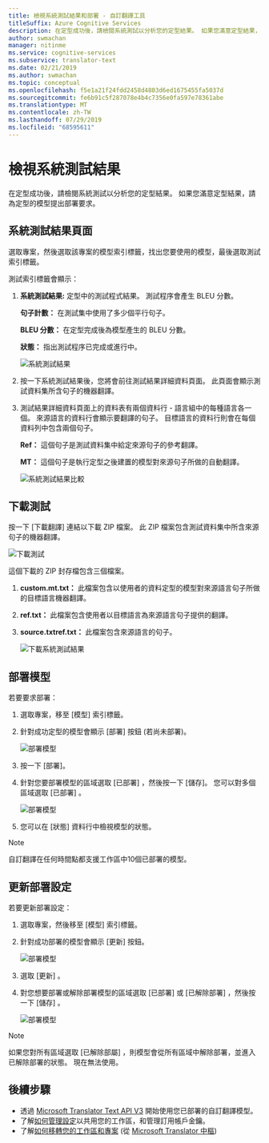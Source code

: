 ```yaml
---
title: 檢視系統測試結果和部署 - 自訂翻譯工具
titleSuffix: Azure Cognitive Services
description: 在定型成功後，請檢閱系統測試以分析您的定型結果。 如果您滿意定型結果，請為定型的模型提出部署要求。
author: swmachan
manager: nitinme
ms.service: cognitive-services
ms.subservice: translator-text
ms.date: 02/21/2019
ms.author: swmachan
ms.topic: conceptual
ms.openlocfilehash: f5e1a21f24fdd2458d4803d6ed1675455fa5037d
ms.sourcegitcommit: fe6b91c5f287078e4b4c7356e0fa597e78361abe
ms.translationtype: MT
ms.contentlocale: zh-TW
ms.lasthandoff: 07/29/2019
ms.locfileid: "68595611"
---
```

# <a name="view-system-test-results"></a>檢視系統測試結果

在定型成功後，請檢閱系統測試以分析您的定型結果。 如果您滿意定型結果，請為定型的模型提出部署要求。

## <a name="system-test-results-page"></a>系統測試結果頁面

選取專案，然後選取該專案的模型索引標籤，找出您要使用的模型，最後選取測試索引標籤。

測試索引標籤會顯示：

1.  **系統測試結果:** 定型中的測試程式結果。 測試程序會產生 BLEU 分數。

    **句子計數：** 在測試集中使用了多少個平行句子。

     **BLEU 分數：** 在定型完成後為模型產生的 BLEU 分數。

    **狀態：** 指出測試程序已完成或進行中。

    ![系統測試結果](media/how-to/how-to-system-test-results.png)

2.  按一下系統測試結果後，您將會前往測試結果詳細資料頁面。 此頁面會顯示測試資料集所含句子的機器翻譯。

3.  測試結果詳細資料頁面上的資料表有兩個資料行 - 語言組中的每種語言各一個。 來源語言的資料行會顯示要翻譯的句子。 目標語言的資料行則會在每個資料列中包含兩個句子。

    **Ref：** 這個句子是測試資料集中給定來源句子的參考翻譯。

    **MT：** 這個句子是執行定型之後建置的模型對來源句子所做的自動翻譯。

    ![系統測試結果比較](media/how-to/how-to-system-test-results-2.png)

## <a name="download-test"></a>下載測試

按一下 [下載翻譯] 連結以下載 ZIP 檔案。 此 ZIP 檔案包含測試資料集中所含來源句子的機器翻譯。

![下載測試](media/how-to/how-to-system-test-download.png)

這個下載的 ZIP 封存檔包含三個檔案。

1.  **custom.mt.txt：** 此檔案包含以使用者的資料定型的模型對來源語言句子所做的目標語言機器翻譯。

2.  **ref.txt：** 此檔案包含使用者以目標語言為來源語言句子提供的翻譯。

3.  **source.txtref.txt：** 此檔案包含來源語言的句子。

    ![下載系統測試結果](media/how-to/how-to-download-system-test.png)

## <a name="deploy-a-model"></a>部署模型

若要要求部署：

1.  選取專案，移至 [模型] 索引標籤。

2. 針對成功定型的模型會顯示 [部署] 按鈕 (若尚未部署)。

    ![部署模型](media/how-to/how-to-deploy-model.png)

3.  按一下 [部署]。
4.  針對您要部署模型的區域選取 [已部署]  ，然後按一下 [儲存]。 您可以對多個區域選取 [已部署]  。

    ![部署模型](media/how-to/how-to-deploy-model-regions.png)

5.  您可以在 [狀態] 資料行中檢視模型的狀態。

>[!Note]
>自訂翻譯在任何時間點都支援工作區中10個已部署的模型。

## <a name="update-deployment-settings"></a>更新部署設定

若要更新部署設定：

1.  選取專案，然後移至 [模型]  索引標籤。

2. 針對成功部署的模型會顯示 [更新]  按鈕。

    ![部署模型](media/how-to/how-to-update-undeploy-model.png)

3.  選取 [更新]  。
4.  對您想要部署或解除部署模型的區域選取 [已部署]  或 [已解除部署]  ，然後按一下 [儲存]  。

    ![部署模型](media/how-to/how-to-undeploy-model.png)

>[!Note]
>如果您對所有區域選取 [已解除部屬]  ，則模型會從所有區域中解除部署，並進入已解除部署的狀態。 現在無法使用。

## <a name="next-steps"></a>後續步驟

- 透過 [Microsoft Translator Text API V3](https://docs.microsoft.com/azure/cognitive-services/translator/reference/v3-0-translate?tabs=curl) 開始使用您已部署的自訂翻譯模型。
- 了解[如何管理設定](how-to-manage-settings.md)以共用您的工作區，和管理訂用帳戶金鑰。
- 了解[如何移轉您的工作區和專案](how-to-migrate.md) (從 [Microsoft Translator 中樞](https://hub.microsofttranslator.com))
